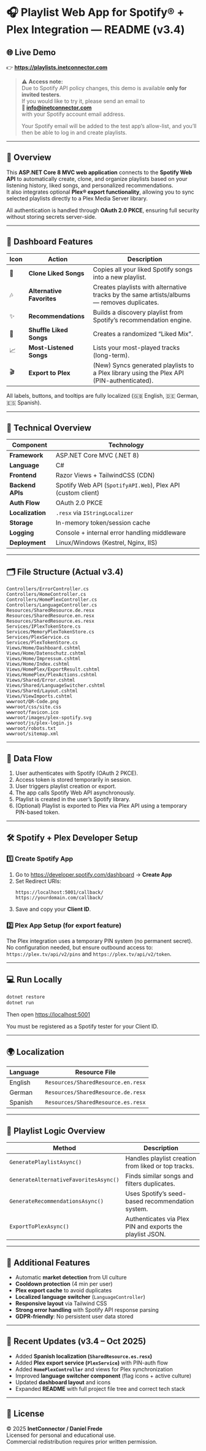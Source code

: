 # 🎧 Playlist Web App for Spotify® + Plex Integration — README (v3.4)

## 🌐 Live Demo
👉 **https://playlists.inetconnector.com**

> ⚠️ **Access note:**  
> Due to Spotify API policy changes, this demo is available **only for invited testers**.  
> If you would like to try it, please send an email to  
> **📧 info@inetconnector.com**  
> with your Spotify account email address.  
>  
> Your Spotify email will be added to the test app’s allow-list, and you’ll then be able to log in and create playlists.

---

## 🧩 Overview

This **ASP.NET Core 8 MVC web application** connects to the **Spotify Web API** to automatically create, clone, and organize playlists based on your listening history, liked songs, and personalized recommendations.  
It also integrates optional **Plex® export functionality**, allowing you to sync selected playlists directly to a Plex Media Server library.

All authentication is handled through **OAuth 2.0 PKCE**, ensuring full security without storing secrets server-side.

---

## 🚀 Dashboard Features

| Icon | Action | Description |
|------|---------|-------------|
| 📜 | **Clone Liked Songs** | Copies all your liked Spotify songs into a new playlist. |
| 🎶 | **Alternative Favorites** | Creates playlists with alternative tracks by the same artists/albums — removes duplicates. |
| ✨ | **Recommendations** | Builds a discovery playlist from Spotify’s recommendation engine. |
| 🔀 | **Shuffle Liked Songs** | Creates a randomized “Liked Mix”. |
| 📈 | **Most-Listened Songs** | Lists your most-played tracks (long-term). |
| 🎬 | **Export to Plex** | (New) Syncs generated playlists to a Plex library using the Plex API (PIN-authenticated). |

All labels, buttons, and tooltips are fully localized (🇬🇧 English, 🇩🇪 German, 🇪🇸 Spanish).

---

## 🧠 Technical Overview

| Component | Technology |
|------------|-------------|
| **Framework** | ASP.NET Core MVC (.NET 8) |
| **Language** | C# |
| **Frontend** | Razor Views + TailwindCSS (CDN) |
| **Backend APIs** | Spotify Web API (`SpotifyAPI.Web`), Plex API (custom client) |
| **Auth Flow** | OAuth 2.0 PKCE |
| **Localization** | `.resx` via `IStringLocalizer` |
| **Storage** | In-memory token/session cache |
| **Logging** | Console + internal error handling middleware |
| **Deployment** | Linux/Windows (Kestrel, Nginx, IIS) |

---

## 🗂️ File Structure (Actual v3.4)

```
Controllers/ErrorController.cs
Controllers/HomeController.cs
Controllers/HomePlexController.cs
Controllers/LanguageController.cs
Resources/SharedResource.de.resx
Resources/SharedResource.en.resx
Resources/SharedResource.es.resx
Services/IPlexTokenStore.cs
Services/MemoryPlexTokenStore.cs
Services/PlexService.cs
Services/PlexTokenStore.cs
Views/Home/Dashboard.cshtml
Views/Home/Datenschutz.cshtml
Views/Home/Impressum.cshtml
Views/Home/Index.cshtml
Views/HomePlex/ExportResult.cshtml
Views/HomePlex/PlexActions.cshtml
Views/Shared/Error.cshtml
Views/Shared/LanguageSwitcher.cshtml
Views/Shared/Layout.cshtml
Views/ViewImports.cshtml
wwwroot/QR-Code.png
wwwroot/css/site.css
wwwroot/favicon.ico
wwwroot/images/plex-spotify.svg
wwwroot/js/plex-login.js
wwwroot/robots.txt
wwwroot/sitemap.xml
```

---

## 🧭 Data Flow

1. User authenticates with Spotify (OAuth 2 PKCE).  
2. Access token is stored temporarily in session.  
3. User triggers playlist creation or export.  
4. The app calls Spotify Web API asynchronously.  
5. Playlist is created in the user’s Spotify library.  
6. (Optional) Playlist is exported to Plex via Plex API using a temporary PIN-based token.

---

## 🛠️ Spotify + Plex Developer Setup

### 1️⃣ Create Spotify App
1. Go to https://developer.spotify.com/dashboard → **Create App**  
2. Set Redirect URIs:  
   ```
   https://localhost:5001/callback/
   https://yourdomain.com/callback/
   ```
3. Save and copy your **Client ID**.

### 2️⃣ Plex App Setup (for export feature)
The Plex integration uses a temporary PIN system (no permanent secret).  
No configuration needed, but ensure outbound access to:  
`https://plex.tv/api/v2/pins` and `https://plex.tv/api/v2/token`.

---

## 💻 Run Locally

```bash
dotnet restore
dotnet run
```
Then open [https://localhost:5001](https://localhost:5001)

You must be registered as a Spotify tester for your Client ID.

---

## 🌍 Localization

| Language | Resource File |
|-----------|----------------|
| English | `Resources/SharedResource.en.resx` |
| German | `Resources/SharedResource.de.resx` |
| Spanish | `Resources/SharedResource.es.resx` |

---

## 🎵 Playlist Logic Overview

| Method | Description |
|---------|-------------|
| `GeneratePlaylistAsync()` | Handles playlist creation from liked or top tracks. |
| `GenerateAlternativeFavoritesAsync()` | Finds similar songs and filters duplicates. |
| `GenerateRecommendationsAsync()` | Uses Spotify’s seed-based recommendation system. |
| `ExportToPlexAsync()` | Authenticates via Plex PIN and exports the playlist JSON. |

---

## 🧩 Additional Features

- Automatic **market detection** from UI culture  
- **Cooldown protection** (4 min per user)  
- **Plex export cache** to avoid duplicates  
- **Localized language switcher** (`LanguageController`)  
- **Responsive layout** via Tailwind CSS  
- **Strong error handling** with Spotify API response parsing  
- **GDPR-friendly**: No persistent user data stored  

---

## 🧾 Recent Updates (v3.4 – Oct 2025)

- Added **Spanish localization (`SharedResource.es.resx`)**  
- Added **Plex export service (`PlexService`)** with PIN-auth flow  
- Added **`HomePlexController`** and views for Plex synchronization  
- Improved **language switcher component** (flag icons + active culture)  
- Updated **dashboard layout** and icons  
- Expanded **README** with full project file tree and correct tech stack  

---

## 📜 License

© 2025 **InetConnector / Daniel Frede**  
Licensed for personal and educational use.  
Commercial redistribution requires prior written permission.
